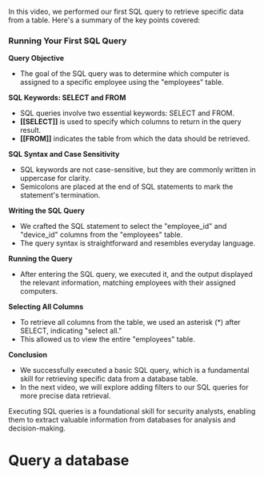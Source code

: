 In this video, we performed our first SQL query to retrieve specific data from a table. Here's a summary of the key points covered:

### **Running Your First SQL Query**

**Query Objective**
- The goal of the SQL query was to determine which computer is assigned to a specific employee using the "employees" table.

**SQL Keywords: SELECT and FROM**
- SQL queries involve two essential keywords: SELECT and FROM.
- **[[SELECT]]** is used to specify which columns to return in the query result.
- **[[FROM]]** indicates the table from which the data should be retrieved.

**SQL Syntax and Case Sensitivity**
- SQL keywords are not case-sensitive, but they are commonly written in uppercase for clarity.
- Semicolons are placed at the end of SQL statements to mark the statement's termination.

**Writing the SQL Query**
- We crafted the SQL statement to select the "employee_id" and "device_id" columns from the "employees" table.
- The query syntax is straightforward and resembles everyday language.

**Running the Query**
- After entering the SQL query, we executed it, and the output displayed the relevant information, matching employees with their assigned computers.

**Selecting All Columns**
- To retrieve all columns from the table, we used an asterisk (*) after SELECT, indicating "select all."
- This allowed us to view the entire "employees" table.

**Conclusion**
- We successfully executed a basic SQL query, which is a fundamental skill for retrieving specific data from a database table.
- In the next video, we will explore adding filters to our SQL queries for more precise data retrieval.

Executing SQL queries is a foundational skill for security analysts, enabling them to extract valuable information from databases for analysis and decision-making.

# Query a database